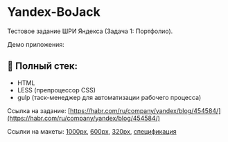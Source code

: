 # Yandex-BoJack

Тестовое задание ШРИ Яндекса (Задача 1: Портфолио). 

Демо приложения: 

## :memo: Полный стек:

- HTML
- LESS (препроцессор CSS)
- gulp (таск-менеджер для автоматизации рабочего процесса)

Ссылка на задание: [https://habr.com/ru/company/yandex/blog/454584/](https://habr.com/ru/company/yandex/blog/454584/)

Ссылки на макеты: [1000px](https://yandex-shri-minsk-2019.github.io/task-1/#artboard0),
                  [600px](https://yandex-shri-minsk-2019.github.io/task-1/#artboard1),
                  [320px](https://yandex-shri-minsk-2019.github.io/task-1/#artboard3),
                  [спецификация](https://yandex-shri-minsk-2019.github.io/task-1/#artboard2)
